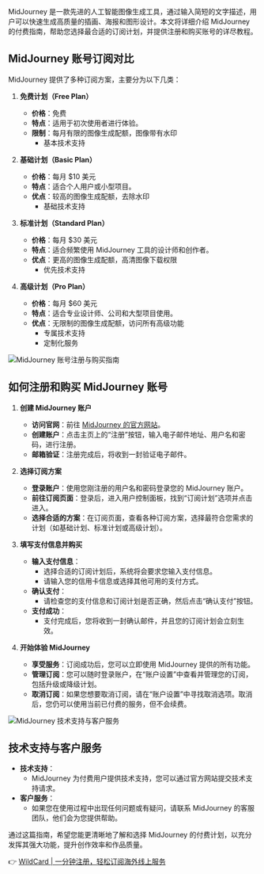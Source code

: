 MidJourney 是一款先进的人工智能图像生成工具，通过输入简短的文字描述，用户可以快速生成高质量的插画、海报和图形设计。本文将详细介绍 MidJourney 的付费指南，帮助您选择最合适的订阅计划，并提供注册和购买账号的详尽教程。

## MidJourney 账号订阅对比

MidJourney 提供了多种订阅方案，主要分为以下几类：

1. **免费计划（Free Plan）**
   - **价格**：免费
   - **特点**：适用于初次使用者进行体验。
   - **限制**：每月有限的图像生成配额，图像带有水印
     - 基本技术支持

2. **基础计划（Basic Plan）**
   - **价格**：每月 $10 美元
   - **特点**：适合个人用户或小型项目。
   - **优点**：较高的图像生成配额，去除水印
     - 基础技术支持

3. **标准计划（Standard Plan）**
   - **价格**：每月 $30 美元
   - **特点**：适合频繁使用 MidJourney 工具的设计师和创作者。
   - **优点**：更高的图像生成配额，高清图像下载权限
     - 优先技术支持

4. **高级计划（Pro Plan）**
   - **价格**：每月 $60 美元
   - **特点**：适合专业设计师、公司和大型项目使用。
   - **优点**：无限制的图像生成配额，访问所有高级功能
     - 专属技术支持
     - 定制化服务

![MidJourney 账号注册与购买指南](https://static.codesign.qq.com/hcimages/banner/16d7305b-d8a4-4b8e-bc01-419a1ddb793c.png)

## 如何注册和购买 MidJourney 账号

1. **创建 MidJourney 账户**
   - **访问官网**：前往 [MidJourney 的官方网站](https://bit.ly/bewildcard)。
   - **创建账户**：点击主页上的“注册”按钮，输入电子邮件地址、用户名和密码，进行注册。
   - **邮箱验证**：注册完成后，将收到一封验证电子邮件。

2. **选择订阅方案**
   - **登录账户**：使用您刚注册的用户名和密码登录您的 MidJourney 账户。
   - **前往订阅页面**：登录后，进入用户控制面板，找到“订阅计划”选项并点击进入。
   - **选择合适的方案**：在订阅页面，查看各种订阅方案，选择最符合您需求的计划（如基础计划、标准计划或高级计划）。

3. **填写支付信息并购买**
   - **输入支付信息**：
     - 选择合适的订阅计划后，系统将会要求您输入支付信息。
     - 请输入您的信用卡信息或选择其他可用的支付方式。
   - **确认支付**：
     - 请检查您的支付信息和订阅计划是否正确，然后点击“确认支付”按钮。
   - **支付成功**：
     - 支付完成后，您将收到一封确认邮件，并且您的订阅计划会立刻生效。

4. **开始体验 MidJourney**
   - **享受服务**：订阅成功后，您可以立即使用 MidJourney 提供的所有功能。
   - **管理订阅**：您可以随时登录账户，在“账户设置”中查看并管理您的订阅，包括升级或降级计划。
   - **取消订阅**：如果您想要取消订阅，请在“账户设置”中寻找取消选项。取消后，您仍可以使用当前已付费的服务，但不会续费。

![MidJourney 技术支持与客户服务](https://static.codesign.qq.com/hcimages/banner/b3e3b3e8-e74f-4115-9071-69ca95fa5724.png)

## 技术支持与客户服务

- **技术支持**：
  - MidJourney 为付费用户提供技术支持，您可以通过官方网站提交技术支持请求。
- **客户服务**：
  - 如果您在使用过程中出现任何问题或有疑问，请联系 MidJourney 的客服团队，他们会为您提供帮助。

通过这篇指南，希望您能更清晰地了解和选择 MidJourney 的付费计划，以充分发挥其强大功能，提升创作效率和作品质量。

👉 [WildCard | 一分钟注册，轻松订阅海外线上服务](https://bit.ly/bewildcard)